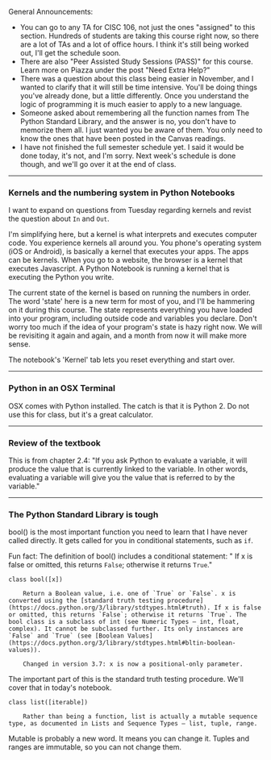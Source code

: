 

General Announcements:
* You can go to any TA for CISC 106, not just the ones "assigned" to this section. Hundreds of students are taking this course right now, so there are a lot of TAs and a lot of office hours. I think it's still being worked out, I'll get the schedule soon.
* There are also "Peer Assisted Study Sessions (PASS)" for this course. Learn more on Piazza under the post "Need Extra Help?" 
* There was a question about this class being easier in November, and I wanted to clarify that it will still be time intensive. You'll be doing things you've already done, but a little differently. Once you understand the logic of programming it is much easier to apply to a new language. 
* Someone asked about remembering all the function names from The Python Standard Library, and the answer is no, you don't have to memorize them all. I just wanted you be aware of them. You only need to know the ones that have been posted in the Canvas readings. 
* I have not finished the full semester schedule yet. I said it would be done today, it's not, and I'm sorry. Next week's schedule is done though, and we'll go over it at the end of class. 


---
### Kernels and the numbering system in Python Notebooks
I want to expand on questions from Tuesday regarding kernels and revist the question about `In` and `Out`. 

I'm simplifying here, but a kernel is what interprets and executes computer code. You experience kernels all around you. You phone's operating system (iOS or Android), is basically a kernel that executes your apps. The apps can be kernels. When you go to a website, the browser is a kernel that executes Javascript. A Python Notebook is running a kernel that is executing the Python you write.

The current state of the kernel is based on running the numbers in order. The word 'state' here is a new term for most of you, and I'll be hammering on it during this course. The state represents everything you have loaded into your program, including outside code and variables you declare. Don't worry too much if the idea of your program's state is hazy right now. We will be revisiting it again and again, and a month from now it will make more sense.

The notebook's 'Kernel' tab lets you reset everything and start over. 

---
### Python in an OSX Terminal

OSX comes with Python installed. The catch is that it is Python 2. Do not use this for class, but it's a great calculator.

---
### Review of the textbook
This is from chapter 2.4: "If you ask Python to evaluate a variable, it will produce the value that is currently linked to the variable. In other words, evaluating a variable will give you the value that is referred to by the variable."



---
### The Python Standard Library is tough

bool() is the most important function you need to learn that I have never called directly. It gets called for you in conditional statements, such as `if`. 

Fun fact: The definition of bool() includes a conditional statement: " If x is false or omitted, this returns `False`; otherwise it returns `True`."

```
class bool([x])

    Return a Boolean value, i.e. one of `True` or `False`. x is converted using the [standard truth testing procedure](https://docs.python.org/3/library/stdtypes.html#truth). If x is false or omitted, this returns `False`; otherwise it returns `True`. The bool class is a subclass of int (see Numeric Types — int, float, complex). It cannot be subclassed further. Its only instances are `False` and `True` (see [Boolean Values](https://docs.python.org/3/library/stdtypes.html#bltin-boolean-values)).

    Changed in version 3.7: x is now a positional-only parameter.
```

The important part of this is the standard truth testing procedure. We'll cover that in today's notebook.

```
class list([iterable])

    Rather than being a function, list is actually a mutable sequence type, as documented in Lists and Sequence Types — list, tuple, range.
```

Mutable is probably a new word. It means you can change it. Tuples and ranges are immutable, so you can not change them.


